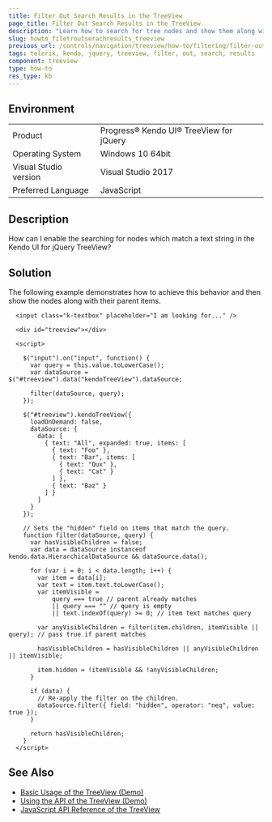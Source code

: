 ```yaml
---
title: Filter Out Search Results in the TreeView
page_title: Filter Out Search Results in the TreeView
description: "Learn how to search for tree nodes and show them along with their parent nodes in a Kendo UI for jQuery TreeView widget."
slug: howto_filetroutserachresults_treeview
previous_url: /controls/navigation/treeview/how-to/filtering/filter-out-search-results
tags: telerik, kendo, jquery, treeview, filter, out, search, results
component: treeview
type: how-to
res_type: kb
---
```


## Environment

<table>
 <tr>
  <td>Product</td>
  <td>Progress® Kendo UI® TreeView for jQuery</td>
 </tr>
 <tr>
  <td>Operating System</td>
  <td>Windows 10 64bit</td>
 </tr>
 <tr>
  <td>Visual Studio version</td>
  <td>Visual Studio 2017</td>
 </tr>
 <tr>
  <td>Preferred Language</td>
  <td>JavaScript</td>
 </tr>
</table>

## Description

How can I enable the searching for nodes which match a text string in the Kendo UI for jQuery TreeView?

## Solution

The following example demonstrates how to achieve this behavior and then show the nodes along with their parent items.

```dojo
  <input class="k-textbox" placeholder="I am looking for..." />

  <div id="treeview"></div>

  <script>

    $("input").on("input", function() {
      var query = this.value.toLowerCase();
      var dataSource = $("#treeview").data("kendoTreeView").dataSource;

      filter(dataSource, query);
    });

    $("#treeview").kendoTreeView({
      loadOnDemand: false,
      dataSource: {
        data: [
          { text: "All", expanded: true, items: [
            { text: "Foo" },
            { text: "Bar", items: [
              { text: "Qux" },
              { text: "Cat" }
            ] },
            { text: "Baz" }
          ] }
        ]
      }
    });

    // Sets the "hidden" field on items that match the query.
    function filter(dataSource, query) {
      var hasVisibleChildren = false;
      var data = dataSource instanceof kendo.data.HierarchicalDataSource && dataSource.data();

      for (var i = 0; i < data.length; i++) {
        var item = data[i];
        var text = item.text.toLowerCase();
        var itemVisible =
            query === true // parent already matches
            || query === "" // query is empty
            || text.indexOf(query) >= 0; // item text matches query

        var anyVisibleChildren = filter(item.children, itemVisible || query); // pass true if parent matches

        hasVisibleChildren = hasVisibleChildren || anyVisibleChildren || itemVisible;

        item.hidden = !itemVisible && !anyVisibleChildren;
      }

      if (data) {
        // Re-apply the filter on the children.
        dataSource.filter({ field: "hidden", operator: "neq", value: true });
      }

      return hasVisibleChildren;
    }
  </script>
```

## See Also

* [Basic Usage of the TreeView (Demo)](https://demos.telerik.com/kendo-ui/treeview/index)
* [Using the API of the TreeView (Demo)](https://demos.telerik.com/kendo-ui/treeview/api)
* [JavaScript API Reference of the TreeView](/api/javascript/ui/treeview)
